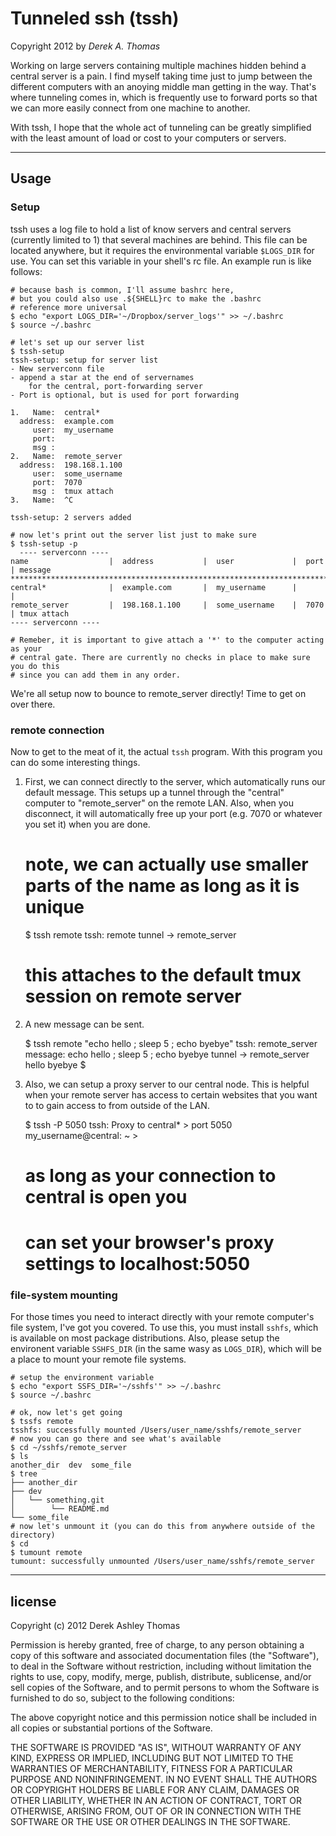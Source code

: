 # Tunneled ssh (tssh)
Copyright 2012 by *Derek A. Thomas*

Working on large servers containing multiple machines hidden behind a
central server is a pain. I find myself taking time just to jump between
the different computers with an anoying middle man getting in the way.
That's where tunneling comes in, which is frequently use to forward
ports so that we can more easily connect from one machine to another.

With tssh, I hope that the whole act of tunneling can be greatly
simplified with the least amount of load or cost to your computers or
servers.

* * * * * * * * * * * * * * * * * * * * * * * * * * * * * * 

## Usage

### Setup 

tssh uses a log file to hold a list of know servers and central servers
(currently limited to 1) that several machines are behind. This file
can be located anywhere, but it requires the environmental variable
`$LOGS_DIR` for use. You can set this variable in your shell's rc file.
An example run is like follows:

    # because bash is common, I'll assume bashrc here,
    # but you could also use .${SHELL}rc to make the .bashrc 
    # reference more universal
    $ echo "export LOGS_DIR='~/Dropbox/server_logs'" >> ~/.bashrc
    $ source ~/.bashrc
    
    # let's set up our server list
    $ tssh-setup
    tssh-setup: setup for server list
    - New serverconn file
    - append a star at the end of servernames
        for the central, port-forwarding server
    - Port is optional, but is used for port forwarding

    1.   Name:  central*
      address:  example.com
         user:  my_username
         port:
         msg :
    2.   Name:  remote_server
      address:  198.168.1.100
         user:  some_username
         port:  7070
         msg :  tmux attach
    3.   Name:  ^C
    
    tssh-setup: 2 servers added

    # now let's print out the server list just to make sure
    $ tssh-setup -p
      ---- serverconn ----
    name                  |  address           |  user             |  port | message
    ********************************************************************************
    central*              |  example.com       |  my_username      |       | 
    remote_server         |  198.168.1.100     |  some_username    |  7070 | tmux attach
    ---- serverconn ----

    # Remeber, it is important to give attach a '*' to the computer acting as your
    # central gate. There are currently no checks in place to make sure you do this
    # since you can add them in any order. 

We're all setup now to bounce to remote_server directly! Time to get on
over there.

### remote connection

Now to get to the meat of it, the actual `tssh` program. With this
program you can do some interesting things.

  1. First, we can connect directly to the server, which automatically
  runs our default message. This setups up a tunnel through the
  "central" computer to "remote_server" on the remote LAN. Also, when
  you disconnect, it will automatically free up your port (e.g. 7070 or
  whatever you set it) when you are done.

        # note, we can actually use smaller parts of the name as long as it is unique
        $ tssh remote
        tssh: remote
            tunnel -> remote_server
        # this attaches to the default tmux session on remote server

  2. A new message can be sent.

        $ tssh remote "echo hello ; sleep 5 ; echo byebye"
        tssh: remote_server
            message: echo hello ; sleep 5 ; echo byebye
            tunnel -> remote_server
        hello
        byebye
        $


  3. Also, we can setup a proxy server to our central node. This is
  helpful when your remote server has access to certain websites that
  you want to to gain access to from outside of the LAN.

        $ tssh -P 5050
        tssh: Proxy to central* > port 5050
        my_username@central: ~ > 
        # as long as your connection to central is open you 
        # can set your browser's proxy settings to localhost:5050 

### file-system mounting

For those times you need to interact directly with your remote
computer's file system, I've got you covered. To use this, you must
install `sshfs`, which is available on most package distributions. Also,
please setup the environent variable `SSHFS_DIR` (in the same wasy as
`LOGS_DIR`), which will be a place to mount your remote file systems.

    # setup the environment variable
    $ echo "export SSFS_DIR='~/sshfs'" >> ~/.bashrc
    $ source ~/.bashrc

    # ok, now let's get going
    $ tssfs remote
    tsshfs: successfully mounted /Users/user_name/sshfs/remote_server
    # now you can go there and see what's available
    $ cd ~/sshfs/remote_server
    $ ls
    another_dir  dev  some_file
    $ tree
    ├── another_dir
    ├── dev
    │   └── something.git
    │        └── README.md
    └── some_file
    # now let's unmount it (you can do this from anywhere outside of the directory)
    $ cd
    $ tumount remote
    tumount: successfully unmounted /Users/user_name/sshfs/remote_server

* * * * * * * * * * * * * * * * * * * * * * * * * * * * * * 

## license 

Copyright (c) 2012 Derek Ashley Thomas

Permission is hereby granted, free of charge, to any person obtaining a copy
of this software and associated documentation files (the "Software"), to deal
in the Software without restriction, including without limitation the rights
to use, copy, modify, merge, publish, distribute, sublicense, and/or sell
copies of the Software, and to permit persons to whom the Software is
furnished to do so, subject to the following conditions:

The above copyright notice and this permission notice shall be included in
all copies or substantial portions of the Software.

THE SOFTWARE IS PROVIDED "AS IS", WITHOUT WARRANTY OF ANY KIND, EXPRESS OR
IMPLIED, INCLUDING BUT NOT LIMITED TO THE WARRANTIES OF MERCHANTABILITY,
FITNESS FOR A PARTICULAR PURPOSE AND NONINFRINGEMENT. IN NO EVENT SHALL THE
AUTHORS OR COPYRIGHT HOLDERS BE LIABLE FOR ANY CLAIM, DAMAGES OR OTHER
LIABILITY, WHETHER IN AN ACTION OF CONTRACT, TORT OR OTHERWISE, ARISING FROM,
OUT OF OR IN CONNECTION WITH THE SOFTWARE OR THE USE OR OTHER DEALINGS IN
THE SOFTWARE.
